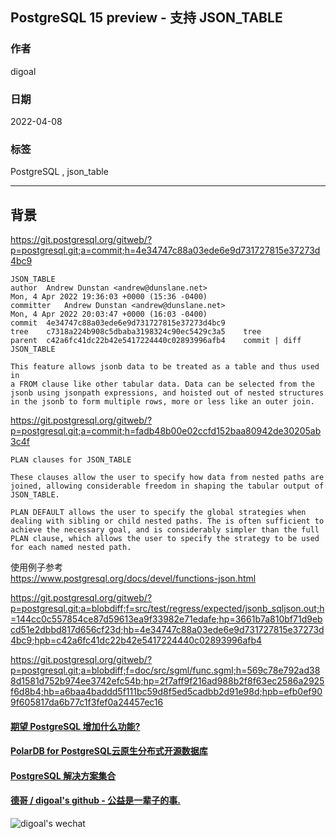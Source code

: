 ## PostgreSQL 15 preview - 支持 JSON_TABLE         
                                                  
### 作者                                                   
digoal                                                                    
                                
### 日期                                                                    
2022-04-08                                           
                               
### 标签                                                                    
PostgreSQL , json_table                    
                                                                    
----                                                                    
                                                                    
## 背景         
  
https://git.postgresql.org/gitweb/?p=postgresql.git;a=commit;h=4e34747c88a03ede6e9d731727815e37273d4bc9  
  
```  
JSON_TABLE  
author	Andrew Dunstan <andrew@dunslane.net>	  
Mon, 4 Apr 2022 19:36:03 +0000 (15:36 -0400)  
committer	Andrew Dunstan <andrew@dunslane.net>	  
Mon, 4 Apr 2022 20:03:47 +0000 (16:03 -0400)  
commit	4e34747c88a03ede6e9d731727815e37273d4bc9  
tree	c7318a224b908c5dbaba3198324c90ec5429c3a5	tree  
parent	c42a6fc41dc22b42e5417224440c02893996afb4	commit | diff  
JSON_TABLE  
  
This feature allows jsonb data to be treated as a table and thus used in  
a FROM clause like other tabular data. Data can be selected from the  
jsonb using jsonpath expressions, and hoisted out of nested structures  
in the jsonb to form multiple rows, more or less like an outer join.  
```  
  
https://git.postgresql.org/gitweb/?p=postgresql.git;a=commit;h=fadb48b00e02ccfd152baa80942de30205ab3c4f  
  
```  
PLAN clauses for JSON_TABLE  
  
These clauses allow the user to specify how data from nested paths are  
joined, allowing considerable freedom in shaping the tabular output of  
JSON_TABLE.  
  
PLAN DEFAULT allows the user to specify the global strategies when  
dealing with sibling or child nested paths. The is often sufficient to  
achieve the necessary goal, and is considerably simpler than the full  
PLAN clause, which allows the user to specify the strategy to be used  
for each named nested path.  
```  
  
  
使用例子参考  
https://www.postgresql.org/docs/devel/functions-json.html  
  
https://git.postgresql.org/gitweb/?p=postgresql.git;a=blobdiff;f=src/test/regress/expected/jsonb_sqljson.out;h=144cc0c557854ce87d59613ea9f33982e71edafe;hp=3661b7a810bf71d9ebcd51e2dbbd817d656cf23d;hb=4e34747c88a03ede6e9d731727815e37273d4bc9;hpb=c42a6fc41dc22b42e5417224440c02893996afb4  
       
https://git.postgresql.org/gitweb/?p=postgresql.git;a=blobdiff;f=doc/src/sgml/func.sgml;h=569c78e792ad388d1581d752b974ee3742efc54b;hp=2f7aff9f216ad988b2f8f63ec2586a2925f6d8b4;hb=a6baa4baddd5f111bc59d8f5ed5cadbb2d91e98d;hpb=efb0ef909f605817da6b77c1f3fef0a24457ec16  
  
  
  
#### [期望 PostgreSQL 增加什么功能?](https://github.com/digoal/blog/issues/76 "269ac3d1c492e938c0191101c7238216")
  
  
#### [PolarDB for PostgreSQL云原生分布式开源数据库](https://github.com/ApsaraDB/PolarDB-for-PostgreSQL "57258f76c37864c6e6d23383d05714ea")
  
  
#### [PostgreSQL 解决方案集合](https://yq.aliyun.com/topic/118 "40cff096e9ed7122c512b35d8561d9c8")
  
  
#### [德哥 / digoal's github - 公益是一辈子的事.](https://github.com/digoal/blog/blob/master/README.md "22709685feb7cab07d30f30387f0a9ae")
  
  
![digoal's wechat](../pic/digoal_weixin.jpg "f7ad92eeba24523fd47a6e1a0e691b59")
  
